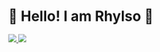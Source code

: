 # 🔸 Hello! I am Rhylso 👋

<a href="https://www.rhylso.tech">
  <img src="https://img.shields.io/badge/website-red?style=for-the-badge&logo=appveyor" />
</a>

<a href="https://twitter.com/rhylso">
<img src="https://img.shields.io/badge/twitter-blue?style=for-the-badge&logo=appveyor" />
</a>
